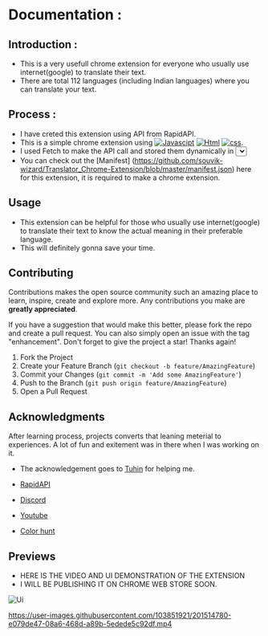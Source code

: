 # Documentation :

## Introduction :

- This is a very usefull chrome extension for everyone who usually use internet(google) to translate their text.
- There are total 112 languages (including Indian languages) where you can translate your text.
 
## Process :

- I have creted this extension using API from RapidAPI.
- This is a simple chrome extension using [![Javascipt](https://img.shields.io/badge/JavaScript-323330?style=for-the-badge&logo=javascript&logoColor=F7DF1E)](https://www.javascript.com/) [![Html](https://img.shields.io/badge/HTML5-E34F26?style=for-the-badge&logo=html5&logoColor=white)](https://html.com/) [![css](https://img.shields.io/badge/CSS3-1572B6?style=for-the-badge&logo=css3&logoColor=white)](https://www.w3.org/Style/CSS/Overview.en.html).
- I used Fetch to make the API call and stored them dynamically in <select> html tag as drropdown.
- You can check out the [Manifest] (https://github.com/souvik-wizard/Translator_Chrome-Extension/blob/master/manifest.json) here for this extension, it is required to make a chrome extension.

## Usage

- This extension can be helpful for those who usually use internet(google) to translate their text to know the actual meaning in their preferable language.
- This will definitely gonna save your time.

## Contributing

Contributions makes the open source community such an amazing place to learn, inspire, create and explore more. Any contributions you make are **greatly appreciated**.

If you have a suggestion that would make this better, please fork the repo and create a pull request. You can also simply open an issue with the tag "enhancement".
Don't forget to give the project a star! Thanks again!

1. Fork the Project
2. Create your Feature Branch (`git checkout -b feature/AmazingFeature`)
3. Commit your Changes (`git commit -m 'Add some AmazingFeature'`)
4. Push to the Branch (`git push origin feature/AmazingFeature`)
5. Open a Pull Request

## Acknowledgments

After learning process, projects converts that leaning meterial to experiences.
A lot of fun and exitement was in there when I was working on it.
* The acknowledgement goes to [Tuhin](https://github.com/TuhinBar) for helping me.
  
* [RapidAPI](https://rapidapi.com/hub)
* [Discord](https://discord.com/)
* [Youtube](https://youtube.com)
* [Color hunt](https://colorhunt.co)

## Previews

 - HERE IS THE VIDEO AND UI DEMONSTRATION OF THE EXTENSION
 - I WILL BE PUBLISHING IT ON CHROME WEB STORE SOON.


![Ui](https://user-images.githubusercontent.com/103851921/201515061-550d78d3-e53a-4df9-b908-01b3f839036b.png)

https://user-images.githubusercontent.com/103851921/201514780-e079de47-08a6-468d-a89b-5edede5c92df.mp4

